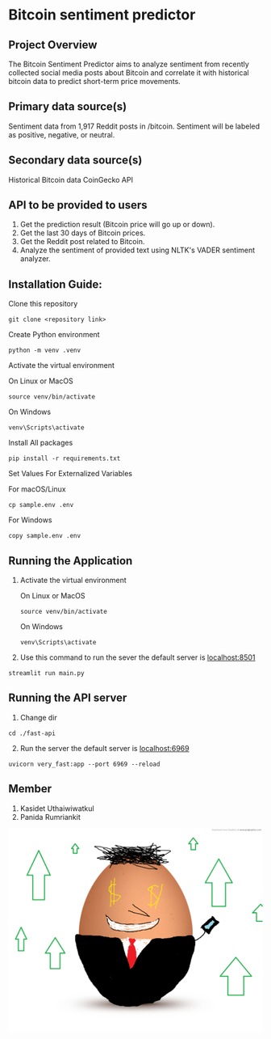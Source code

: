 # Bitcoin sentiment predictor

## Project Overview
The Bitcoin Sentiment Predictor aims to analyze sentiment from recently collected social media posts about Bitcoin and correlate it with historical bitcoin data to predict short-term price movements.

## Primary data source(s)
Sentiment data from 1,917 Reddit posts in /bitcoin. Sentiment will be labeled as positive, negative, or neutral.

## Secondary data source(s)
Historical Bitcoin data CoinGecko API

## API to be provided to users
1. Get the prediction result (Bitcoin price will go up or down).
2. Get the last 30 days of Bitcoin prices.
3. Get the Reddit post related to Bitcoin.
4. Analyze the sentiment of provided text using NLTK's VADER sentiment analyzer.

## Installation Guide:

Clone this repository
```
git clone <repository link>
```

Create Python environment
```
python -m venv .venv
```

Activate the virtual environment

On Linux or MacOS

```
source venv/bin/activate
```

On Windows

```
venv\Scripts\activate
```

Install All packages

```
pip install -r requirements.txt
```

Set Values For Externalized Variables

For macOS/Linux

```
cp sample.env .env
```
For Windows

```
copy sample.env .env
```

## Running the Application

1. Activate the virtual environment
      
   On Linux or MacOS
   ```
   source venv/bin/activate
   ```
   On Windows
   ```
   venv\Scripts\activate
   ```

2. Use this command to run the sever the default server is [localhost:8501](http://localhost:8501)
  ```
  streamlit run main.py
  ```

## Running the API server

1. Change dir
  ```
  cd ./fast-api
  ```

2. Run the server the default server is [localhost:6969](http://localhost:6969)
  ```
  uvicorn very_fast:app --port 6969 --reload
  ```

## Member
1. Kasidet Uthaiwiwatkul
2. Panida Rumriankit

![egg](https://github.com/EggADayKeepTheTeacherAway/BitcoinSentimentPredictor/blob/dcead5fda27f86724a09c58ba9a69fcad366fd4a/public/egg_bitcoin.png)

